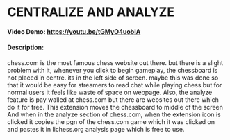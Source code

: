 # CENTRALIZE AND ANALYZE
#### Video Demo: https://youtu.be/tGMyO4uobiA
#### Description:
chess.com is the most famous chess website out there.
but there is a slight problem with it, whenever you click to begin gameplay, the chessboard is not placed in centre.
its in the left side of screen. maybe this was done so that it would be easy for streamers to read chat while playing chess but for normal users it feels like waste of space on webpage.
Also, the analyze feature is pay walled at chess.com but there are websites out there which do it for free.
This extension moves the chessboard to  middle of the screen
And when in the analyze section of chess.com, when the extension icon is clicked it copies the pgn of the chess.com game which it was clicked on and pastes it in lichess.org analysis page which is free to use.







